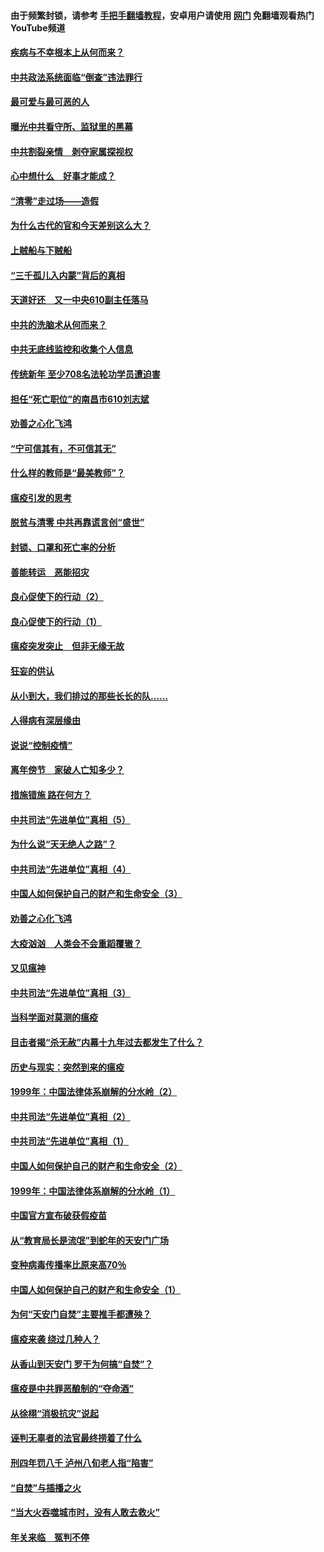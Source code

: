 #### 由于频繁封锁，请参考 [手把手翻墙教程](https://github.com/gfw-breaker/guides/wiki/)，安卓用户请使用 [网门](https://github.com/gfw-breaker/nogfw/blob/master/dl.md?t=03242200) 免翻墙观看热门YouTube频道 

#### [疾病与不幸根本上从何而来？](../pages/19/422438.md?t=03242200) 

#### [中共政法系统面临“倒查”违法罪行](../pages/19/422497.md?t=03242200) 

#### [最可爱与最可恶的人](../pages/19/422448.md?t=03242200) 

#### [曝光中共看守所、监狱里的黑幕](../pages/19/422390.md?t=03242200) 

#### [中共割裂亲情　剥夺家属探视权](../pages/19/422364.md?t=03242200) 

#### [心中想什么　好事才能成？](../pages/19/422318.md?t=03242200) 

#### [“清零”走过场——造假](../pages/19/422306.md?t=03242200) 

#### [为什么古代的官和今天差别这么大？](../pages/19/422228.md?t=03242200) 

#### [上贼船与下贼船](../pages/19/422276.md?t=03242200) 

#### [“三千孤儿入内蒙”背后的真相](../pages/19/422229.md?t=03242200) 

#### [天道好还　又一中央610副主任落马](../pages/19/422155.md?t=03242200) 

#### [中共的洗脑术从何而来？](../pages/19/422154.md?t=03242200) 

#### [中共无底线监控和收集个人信息](../pages/19/422039.md?t=03242200) 

#### [传统新年 至少708名法轮功学员遭迫害](../pages/19/421946.md?t=03242200) 

#### [担任“死亡职位”的南昌市610刘志斌](../pages/19/421957.md?t=03242200) 

#### [劝善之心化飞鸿](../pages/19/421164.md?t=03242200) 

#### [“宁可信其有，不可信其无”](../pages/19/421691.md?t=03242200) 

#### [什么样的教师是“最美教师”？](../pages/19/421755.md?t=03242200) 

#### [瘟疫引发的思考](../pages/19/421594.md?t=03242200) 

#### [脱贫与清零 中共再靠谎言创“盛世”](../pages/19/421590.md?t=03242200) 

#### [封锁、口罩和死亡率的分析](../pages/19/421495.md?t=03242200) 

#### [善能转运　恶能招灾](../pages/19/421334.md?t=03242200) 

#### [良心促使下的行动（2）](../pages/19/421361.md?t=03242200) 

#### [良心促使下的行动（1）](../pages/19/421302.md?t=03242200) 

#### [瘟疫突发突止　但非无缘无故](../pages/19/421281.md?t=03242200) 

#### [狂妄的供认](../pages/19/421199.md?t=03242200) 

#### [从小到大，我们排过的那些长长的队……](../pages/19/421243.md?t=03242200) 

#### [人得病有深层缘由](../pages/19/420864.md?t=03242200) 

#### [说说“控制疫情”](../pages/19/420831.md?t=03242200) 

#### [离年傍节　家破人亡知多少？](../pages/19/420563.md?t=03242200) 

#### [措施错施  路在何方？](../pages/19/420076.md?t=03242200) 

#### [中共司法“先进单位”真相（5）](../pages/19/419453.md?t=03242200) 

#### [为什么说“天无绝人之路”？](../pages/19/419618.md?t=03242200) 

#### [中共司法“先进单位”真相（4）](../pages/19/419452.md?t=03242200) 

#### [中国人如何保护自己的财产和生命安全（3）](../pages/19/419405.md?t=03242200) 

#### [劝善之心化飞鸿](../pages/19/418758.md?t=03242200) 

#### [大疫汹汹　人类会不会重蹈覆辙？](../pages/19/419691.md?t=03242200) 

#### [又见瘟神](../pages/19/419225.md?t=03242200) 

#### [中共司法“先进单位”真相（3）](../pages/19/419451.md?t=03242200) 

#### [当科学面对莫测的瘟疫](../pages/19/419625.md?t=03242200) 

#### [目击者揭“杀无赦”内幕十九年过去都发生了什么？](../pages/19/419617.md?t=03242200) 

#### [历史与现实：突然到来的瘟疫](../pages/19/419619.md?t=03242200) 

#### [1999年：中国法律体系崩解的分水岭（2）](../pages/19/419455.md?t=03242200) 

#### [中共司法“先进单位”真相（2）](../pages/19/419450.md?t=03242200) 

#### [中共司法“先进单位”真相（1）](../pages/19/419449.md?t=03242200) 

#### [中国人如何保护自己的财产和生命安全（2）](../pages/19/419404.md?t=03242200) 

#### [1999年：中国法律体系崩解的分水岭（1）](../pages/19/419454.md?t=03242200) 

#### [中国官方宣布破获假疫苗](../pages/19/419504.md?t=03242200) 

#### [从“教育局长是流氓”到蛇年的天安门广场](../pages/19/419470.md?t=03242200) 

#### [变种病毒传播率比原来高70％](../pages/19/419456.md?t=03242200) 

#### [中国人如何保护自己的财产和生命安全（1）](../pages/19/419403.md?t=03242200) 

#### [为何“天安门自焚”主要推手都遭殃？](../pages/19/419348.md?t=03242200) 

#### [瘟疫来袭 绕过几种人？](../pages/19/419349.md?t=03242200) 

#### [从香山到天安门 罗干为何搞“自焚”？](../pages/19/419270.md?t=03242200) 

#### [瘟疫是中共罪恶酿制的“夺命酒”](../pages/19/419223.md?t=03242200) 

#### [从徐栩“消极抗灾”说起](../pages/19/419224.md?t=03242200) 

#### [诬判无辜者的法官最终捞着了什么](../pages/19/419268.md?t=03242200) 

#### [刑四年罚八千 泸州八旬老人指“陷害”](../pages/19/419232.md?t=03242200) 

#### [“自焚”与插播之火](../pages/19/419226.md?t=03242200) 

#### [“当大火吞噬城市时，没有人敢去救火”](../pages/19/419077.md?t=03242200) 

#### [年关来临　冤判不停](../pages/19/419093.md?t=03242200) 

